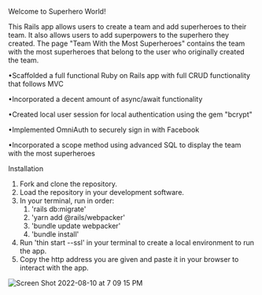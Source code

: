 Welcome to Superhero World!

This Rails app allows users to create a team and add superheroes to their team. It also allows users to add superpowers to the superhero they created. The page "Team With the Most Superheroes" contains the team with the most superheroes that belong to the user who originally created the team. 

•Scaffolded a full functional Ruby on Rails app with full CRUD functionality that follows MVC

•Incorporated a decent amount of async/await functionality

•Created local user session for local authentication using the gem "bcrypt"

•Implemented OmniAuth to securely sign in with Facebook

•Incorporated a scope method using advanced SQL to display the team with the most superheroes

Installation

1. Fork and clone the repository.
2. Load the repository in your development software.
3. In your terminal, run in order:
    1. 'rails db:migrate'
    2. 'yarn add @rails/webpacker'
    3. 'bundle update webpacker'
    4. 'bundle install'
4. Run 'thin start --ssl' in your terminal to create a local environment to run the app.
5. Copy the http address you are given and paste it in your browser to interact with the app.


![Screen Shot 2022-08-10 at 7 09 15 PM](https://user-images.githubusercontent.com/68364641/184053360-24947dde-59f4-4f3f-b084-2ec64c1ad224.png)
